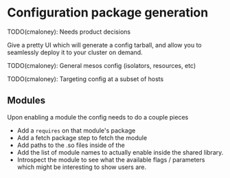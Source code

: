 # Configuration package generation

TODO(cmaloney): Needs product decisions

Give a pretty UI which will generate a config tarball, and allow you to
seamlessly deploy it to your cluster on demand.

TODO(cmaloney): General mesos config (isolators, resources, etc)

TODO(cmaloney): Targeting config at a subset of hosts

## Modules

Upon enabling a module the config needs to do a couple pieces
 - Add a `requires` on that module's package
 - Add a fetch package step to fetch the module
 - Add paths to the .so files inside of the
 - Add the list of module names to actually enable inside the shared library.
 - Introspect the module to see what the available flags / parameters which might
   be interesting to show users are.

